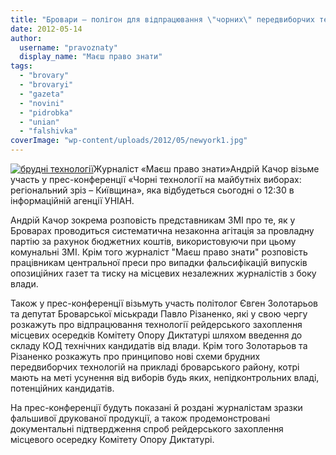 ```yaml
---
title: "Бровари – полігон для відпрацювання \"чорних\" передвиборчих технологій?"
date: 2012-05-14
author: 
  username: "pravoznaty"
  display_name: "Маєш право знати"
tags: 
  - "brovary"
  - "brovaryi"
  - "gazeta"
  - "novini"
  - "pidrobka"
  - "unian"
  - "falshivka"
coverImage: "wp-content/uploads/2012/05/newyork1.jpg"
---
```


[![](https://mpz.brovary.org/wp-content/uploads/2012/05/newyork1.jpg "брудні технології")](https://mpz.brovary.org/wp-content/uploads/2012/05/newyork1.jpg)Журналіст «Маєш право знати»Андрій Качор візьме участь у прес-конференції «Чорні технології на майбутніх виборах: регіональний зріз – Київщина», яка відбудеться сьогодні о 12:30 в інформаційній агенції УНІАН.

Андрій Качор зокрема розповість представникам ЗМІ про те, як у Броварах проводиться систематична незаконна агітація за провладну партію за рахунок бюджетних коштів, використовуючи при цьому комунальні ЗМІ. Крім того журналіст "Маєш право знати" розповість працівникам центральної преси про випадки фальсифікацій випусків опозиційних газет та тиску на місцевих незалежних журналістів з боку влади.

Також у прес-конференції візьмуть участь політолог Євген Золотарьов та депутат Броварської міськради Павло Різаненко, які у свою чергу розкажуть про відпрацювання технології рейдерського захоплення місцевих осередків Комітету Опору Диктатурі шляхом введення до складу КОД технічних кандидатів від влади. Крім того Золотарьов та Різаненко розкажуть про принципово нові схеми брудних передвиборчих технологій на прикладі броварського району, котрі мають на меті усунення від виборів будь яких, непідконтрольних владі, потенційних кандидатів.

На прес-конференції будуть показані й роздані журналістам зразки фальшивої друкованої продукції, а також продемонстровані документальні підтвердження спроб рейдерського захоплення місцевого осередку Комітету Опору Диктатурі.
